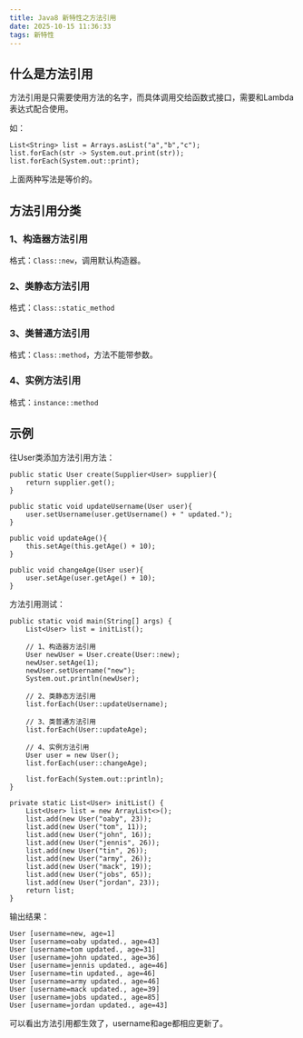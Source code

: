 ```yaml
---
title: Java8 新特性之方法引用
date: 2025-10-15 11:36:33
tags: 新特性
---
```


## 什么是方法引用

方法引用是只需要使用方法的名字，而具体调用交给函数式接口，需要和Lambda表达式配合使用。

如：


```
List<String> list = Arrays.asList("a","b","c");
list.forEach(str -> System.out.print(str));
list.forEach(System.out::print);
```

上面两种写法是等价的。


## 方法引用分类

### 1、构造器方法引用

格式：`Class::new`，调用默认构造器。

### 2、类静态方法引用

格式：`Class::static_method`

### 3、类普通方法引用

格式：`Class::method`，方法不能带参数。

### 4、实例方法引用

格式：`instance::method`

## 示例

往User类添加方法引用方法：


```
public static User create(Supplier<User> supplier){
	return supplier.get();
}

public static void updateUsername(User user){
	user.setUsername(user.getUsername() + " updated.");
}

public void updateAge(){
	this.setAge(this.getAge() + 10);
}

public void changeAge(User user){
	user.setAge(user.getAge() + 10);
}
```

方法引用测试：

```
public static void main(String[] args) {
	List<User> list = initList();

	// 1、构造器方法引用
	User newUser = User.create(User::new);
	newUser.setAge(1);
	newUser.setUsername("new");
	System.out.println(newUser);

	// 2、类静态方法引用
	list.forEach(User::updateUsername);

	// 3、类普通方法引用
	list.forEach(User::updateAge);

	// 4、实例方法引用
	User user = new User();
	list.forEach(user::changeAge);

	list.forEach(System.out::println);
}

private static List<User> initList() {
	List<User> list = new ArrayList<>();
	list.add(new User("oaby", 23));
	list.add(new User("tom", 11));
	list.add(new User("john", 16));
	list.add(new User("jennis", 26));
	list.add(new User("tin", 26));
	list.add(new User("army", 26));
	list.add(new User("mack", 19));
	list.add(new User("jobs", 65));
	list.add(new User("jordan", 23));
	return list;
}
```
输出结果：

```
User [username=new, age=1]
User [username=oaby updated., age=43]
User [username=tom updated., age=31]
User [username=john updated., age=36]
User [username=jennis updated., age=46]
User [username=tin updated., age=46]
User [username=army updated., age=46]
User [username=mack updated., age=39]
User [username=jobs updated., age=85]
User [username=jordan updated., age=43]
```

可以看出方法引用都生效了，username和age都相应更新了。
